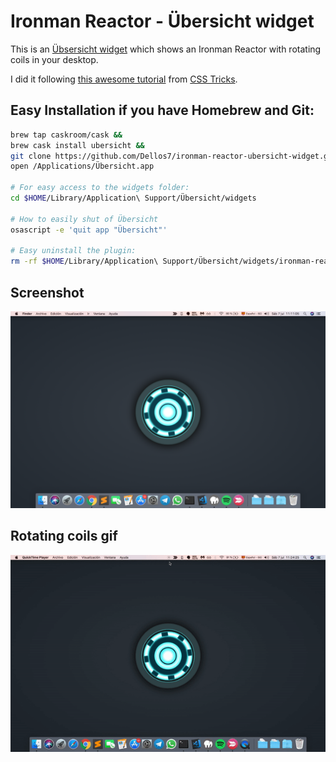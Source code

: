 # Ironman Reactor - Übersicht widget

This is an [Übsersicht widget](http://tracesof.net/uebersicht/) which shows an Ironman Reactor with rotating coils in your desktop.

I did it following [this awesome tutorial](https://css-tricks.com/iron-mans-arc-reactor-using-css3-transforms-and-animations/) from [CSS Tricks](https://css-tricks.com/).

## Easy Installation if you have Homebrew and Git:
```bash
brew tap caskroom/cask &&
brew cask install ubersicht &&
git clone https://github.com/Dellos7/ironman-reactor-ubersicht-widget.git $HOME/Library/Application\ Support/Übersicht/widgets/ironman-reactor-ubersicht-widget &&
open /Applications/Übersicht.app

# For easy access to the widgets folder:
cd $HOME/Library/Application\ Support/Übersicht/widgets

# How to easily shut of Übersicht
osascript -e 'quit app "Übersicht"'

# Easy uninstall the plugin:
rm -rf $HOME/Library/Application\ Support/Übersicht/widgets/ironman-reactor-ubersicht-widget
```
## Screenshot

![Ironman Reactor Screenshot](screenshot_gh.png)

## Rotating coils gif

![Ironman Reactor rotating coils gif](ironman-reactor.gif)
